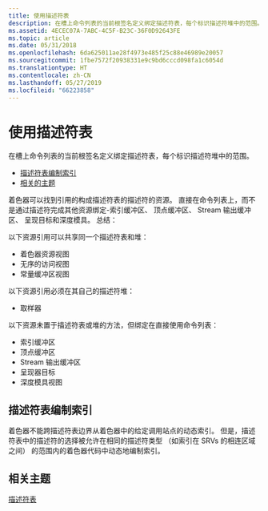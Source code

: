 ```yaml
---
title: 使用描述符表
description: 在槽上命令列表的当前根签名定义绑定描述符表，每个标识描述符堆中的范围。
ms.assetid: 4ECEC07A-7ABC-4C5F-B23C-36F0D92643FE
ms.topic: article
ms.date: 05/31/2018
ms.openlocfilehash: 6da625011ae28f4973e485f25c88e46989e20057
ms.sourcegitcommit: 1fbe7572f20938331e9c9bd6cccd098fa1c6054d
ms.translationtype: HT
ms.contentlocale: zh-CN
ms.lasthandoff: 05/27/2019
ms.locfileid: "66223858"
---
```

# <a name="using-descriptor-tables"></a>使用描述符表

在槽上命令列表的当前根签名定义绑定描述符表，每个标识描述符堆中的范围。

-   [描述符表编制索引](#indexing-descriptor-tables)
-   [相关的主题](#related-topics)

着色器可以找到引用的构成描述符表的描述符的资源。 直接在命令列表上，而不是通过描述符完成其他资源绑定-索引缓冲区、 顶点缓冲区、 Stream 输出缓冲区、 呈现目标和深度模具。 总结：

以下资源引用可以共享同一个描述符表和堆：

-   着色器资源视图
-   无序的访问视图
-   常量缓冲区视图

以下资源引用必须在其自己的描述符堆：

-   取样器

以下资源未置于描述符表或堆的方法，但绑定在直接使用命令列表：

-   索引缓冲区
-   顶点缓冲区
-   Stream 输出缓冲区
-   呈现器目标
-   深度模具视图

## <a name="indexing-descriptor-tables"></a>描述符表编制索引

着色器不能跨描述符表边界从着色器中的给定调用站点的动态索引。 但是，描述符表中的描述符的选择被允许在相同的描述符类型 （如索引在 SRVs 的相连区域之间） 的范围内的着色器代码中动态地编制索引。

## <a name="related-topics"></a>相关主题

<dl> <dt>

[描述符表](descriptor-tables.md)
</dt> </dl>

 

 




